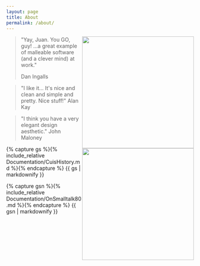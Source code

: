 ```yaml
---
layout: page
title: About
permalink: /about/
---
```


<img src="../cuis.png" style="float:right;height: 300px;">

<blockquote>
    <p>"Yay, Juan. You GO, guy! ...a great example of malleable software (and a clever mind) at work."</p>
    Dan Ingalls<img src="../cuis.png" style="float:right;height: 300px;">
  </blockquote>

  <blockquote>
  "I like it... It's nice and clean and simple and pretty. Nice stuff!"
    Alan Kay
  </blockquote>
  
  <blockquote>
    "I think you have a very elegant design aesthetic."
    John Maloney
  </blockquote>
  

{% capture gs %}{% include_relative Documentation/CuisHistory.md %}{% endcapture %}
{{ gs | markdownify }}

{% capture gsn %}{% include_relative Documentation/OnSmalltalk80.md %}{% endcapture %}
{{ gsn | markdownify }}
